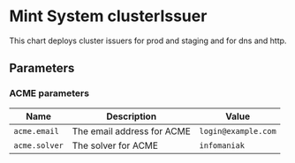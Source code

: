 # Mint System clusterIssuer

This chart deploys cluster issuers for prod and staging and for dns and http.

## Parameters

### ACME parameters

| Name          | Description                | Value               |
| ------------- | -------------------------- | ------------------- |
| `acme.email`  | The email address for ACME | `login@example.com` |
| `acme.solver` | The solver for ACME        | `infomaniak`        |
